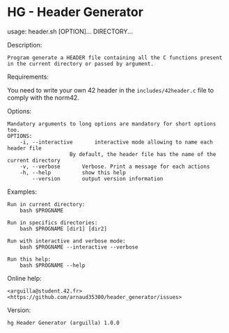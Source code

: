 # HG - Header Generator

usage: header.sh [OPTION]... DIRECTORY...

Description:
```
Program generate a HEADER file containing all the C functions present
in the current directory or passed by argument.
```

Requirements:

You need to write your own 42 header in the `includes/42header.c` file to comply with the norm42.

Options:
```
Mandatory arguments to long options are mandatory for short options too.
OPTIONS:
	-i,	--interactive		interactive mode allowing to name each header file
					By default, the header file has the name of the current directory
	-v,	--verbose		Verbose. Print a message for each actions
	-h,	--help			show this help
		--version		output version information
```

Examples:
```
Run in current directory:
	bash $PROGNAME

Run in specifics directories:
	bash $PROGNAME [dir1] [dir2]

Run with interactive and verbose mode:
	bash $PROGNAME --interactive --verbose

Run this help:
	bash $PROGNAME --help
  ```
  
Online help:
```
<arguilla@student.42.fr>
<https://github.com/arnaud35300/header_generator/issues>
```
  
Version:
```
hg Header Generator (arguilla) 1.0.0
```
